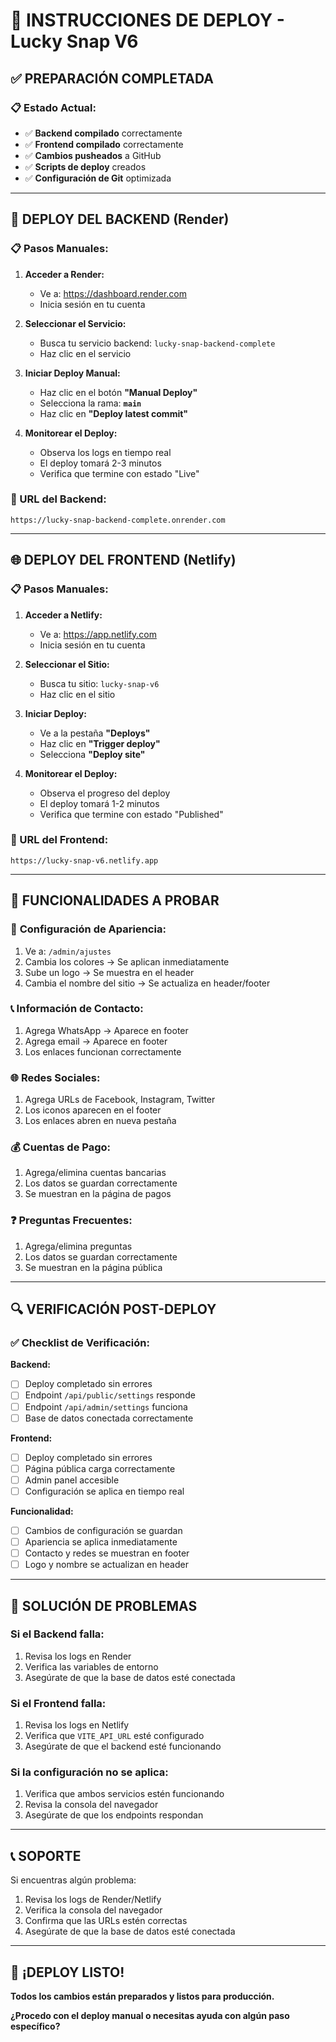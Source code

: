 # 🚀 INSTRUCCIONES DE DEPLOY - Lucky Snap V6

## ✅ PREPARACIÓN COMPLETADA

### 📋 Estado Actual:
- ✅ **Backend compilado** correctamente
- ✅ **Frontend compilado** correctamente  
- ✅ **Cambios pusheados** a GitHub
- ✅ **Scripts de deploy** creados
- ✅ **Configuración de Git** optimizada

---

## 🔧 DEPLOY DEL BACKEND (Render)

### 📋 Pasos Manuales:

1. **Acceder a Render:**
   - Ve a: https://dashboard.render.com
   - Inicia sesión en tu cuenta

2. **Seleccionar el Servicio:**
   - Busca tu servicio backend: `lucky-snap-backend-complete`
   - Haz clic en el servicio

3. **Iniciar Deploy Manual:**
   - Haz clic en el botón **"Manual Deploy"**
   - Selecciona la rama: **`main`**
   - Haz clic en **"Deploy latest commit"**

4. **Monitorear el Deploy:**
   - Observa los logs en tiempo real
   - El deploy tomará 2-3 minutos
   - Verifica que termine con estado "Live"

### 🔗 URL del Backend:
```
https://lucky-snap-backend-complete.onrender.com
```

---

## 🌐 DEPLOY DEL FRONTEND (Netlify)

### 📋 Pasos Manuales:

1. **Acceder a Netlify:**
   - Ve a: https://app.netlify.com
   - Inicia sesión en tu cuenta

2. **Seleccionar el Sitio:**
   - Busca tu sitio: `lucky-snap-v6`
   - Haz clic en el sitio

3. **Iniciar Deploy:**
   - Ve a la pestaña **"Deploys"**
   - Haz clic en **"Trigger deploy"**
   - Selecciona **"Deploy site"**

4. **Monitorear el Deploy:**
   - Observa el progreso del deploy
   - El deploy tomará 1-2 minutos
   - Verifica que termine con estado "Published"

### 🔗 URL del Frontend:
```
https://lucky-snap-v6.netlify.app
```

---

## 🧪 FUNCIONALIDADES A PROBAR

### 🎨 **Configuración de Apariencia:**
1. Ve a: `/admin/ajustes`
2. Cambia los colores → Se aplican inmediatamente
3. Sube un logo → Se muestra en el header
4. Cambia el nombre del sitio → Se actualiza en header/footer

### 📞 **Información de Contacto:**
1. Agrega WhatsApp → Aparece en footer
2. Agrega email → Aparece en footer
3. Los enlaces funcionan correctamente

### 🌐 **Redes Sociales:**
1. Agrega URLs de Facebook, Instagram, Twitter
2. Los iconos aparecen en el footer
3. Los enlaces abren en nueva pestaña

### 💰 **Cuentas de Pago:**
1. Agrega/elimina cuentas bancarias
2. Los datos se guardan correctamente
3. Se muestran en la página de pagos

### ❓ **Preguntas Frecuentes:**
1. Agrega/elimina preguntas
2. Los datos se guardan correctamente
3. Se muestran en la página pública

---

## 🔍 VERIFICACIÓN POST-DEPLOY

### ✅ **Checklist de Verificación:**

**Backend:**
- [ ] Deploy completado sin errores
- [ ] Endpoint `/api/public/settings` responde
- [ ] Endpoint `/api/admin/settings` funciona
- [ ] Base de datos conectada correctamente

**Frontend:**
- [ ] Deploy completado sin errores
- [ ] Página pública carga correctamente
- [ ] Admin panel accesible
- [ ] Configuración se aplica en tiempo real

**Funcionalidad:**
- [ ] Cambios de configuración se guardan
- [ ] Apariencia se aplica inmediatamente
- [ ] Contacto y redes se muestran en footer
- [ ] Logo y nombre se actualizan en header

---

## 🚨 SOLUCIÓN DE PROBLEMAS

### **Si el Backend falla:**
1. Revisa los logs en Render
2. Verifica las variables de entorno
3. Asegúrate de que la base de datos esté conectada

### **Si el Frontend falla:**
1. Revisa los logs en Netlify
2. Verifica que `VITE_API_URL` esté configurado
3. Asegúrate de que el backend esté funcionando

### **Si la configuración no se aplica:**
1. Verifica que ambos servicios estén funcionando
2. Revisa la consola del navegador
3. Asegúrate de que los endpoints respondan

---

## 📞 **SOPORTE**

Si encuentras algún problema:
1. Revisa los logs de Render/Netlify
2. Verifica la consola del navegador
3. Confirma que las URLs estén correctas
4. Asegúrate de que la base de datos esté conectada

---

## 🎉 **¡DEPLOY LISTO!**

**Todos los cambios están preparados y listos para producción.**

**¿Procedo con el deploy manual o necesitas ayuda con algún paso específico?**
